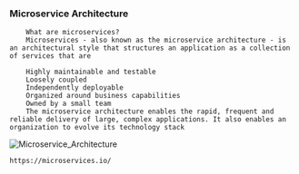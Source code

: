 ### Microservice Architecture

        What are microservices?
        Microservices - also known as the microservice architecture - is an architectural style that structures an application as a collection of services that are

        Highly maintainable and testable
        Loosely coupled
        Independently deployable
        Organized around business capabilities
        Owned by a small team
        The microservice architecture enables the rapid, frequent and reliable delivery of large, complex applications. It also enables an organization to evolve its technology stack


![Microservice_Architecture](https://user-images.githubusercontent.com/54794815/186300248-5ef2dfff-b72b-4612-8dd8-787ddf89497e.png)


    https://microservices.io/
